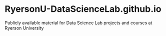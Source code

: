 # RyersonU-DataScienceLab.github.io
Publicly available material for Data Science Lab projects and courses at Ryerson University
